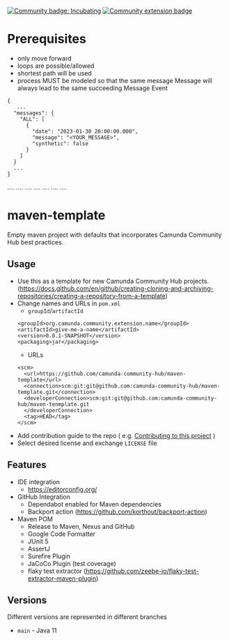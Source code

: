 [![Community badge: Incubating](https://img.shields.io/badge/Lifecycle-Incubating-blue)](https://github.com/Camunda-Community-Hub/community/blob/main/extension-lifecycle.md#incubating-)
[![Community extension badge](https://img.shields.io/badge/Community%20Extension-An%20open%20source%20community%20maintained%20project-FF4700)](https://github.com/camunda-community-hub/community)

# Prerequisites
- only move forward
- loops are possible/allowed
- shortest path will be used
- process MUST be modeled so that the same message Message will always lead to the same succeeding Message Event

```
{
   ...
  "messages": {
    "ALL": [
      {
        "date": "2023-01-30 20:00:00.000",
        "message": "<YOUR_MESSAGE>",
        "synthetic": false
      }
    ]
  }
  ...
}
```



....
....
....
....
....
....
....


# maven-template

Empty maven project with defaults that incorporates Camunda Community Hub best practices.

## Usage

* Use this as a template for new Camunda Community Hub
  projects. (https://docs.github.com/en/github/creating-cloning-and-archiving-repositories/creating-a-repository-from-a-template)
* Change names and URLs in `pom.xml`
  * `groupId`/`artifactId`
  ```
  <groupId>org.camunda.community.extension.name</groupId>
  <artifactId>give-me-a-name</artifactId>
  <version>0.0.1-SNAPSHOT</version>
  <packaging>jar</packaging>
  ```
  * URLs
  ```
  <scm>
    <url>https://github.com/camunda-community-hub/maven-template</url>
    <connection>scm:git:git@github.com:camunda-community-hub/maven-template.git</connection>
    <developerConnection>scm:git:git@github.com:camunda-community-hub/maven-tenmplate.git
    </developerConnection>
    <tag>HEAD</tag>
  </scm>
  ```
* Add contribution guide to the repo (
  e.g. [Contributing to this project](https://gist.github.com/jwulf/2c7f772570bfc8654b0a0a783a3f165e) )
* Select desired license and exchange `LICENSE` file

## Features

- IDE integration
  - https://editorconfig.org/
- GitHub Integration
  - Dependabot enabled for Maven dependencies
  - Backport action (https://github.com/korthout/backport-action)
- Maven POM
  - Release to Maven, Nexus and GitHub
  - Google Code Formatter
  - JUnit 5
  - AssertJ
  - Surefire Plugin
  - JaCoCo Plugin (test coverage)
  - flaky test extractor (https://github.com/zeebe-io/flaky-test-extractor-maven-plugin)

## Versions

Different versions are represented in different branches

- `main` - Java 11

